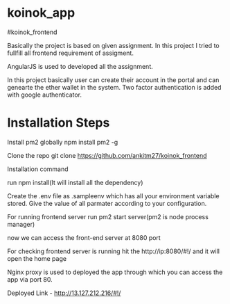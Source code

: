 # koinok_app
#koinok_frontend

Basically the project is based on given assignment. In this project I tried to fullfill all frontend requirement of assigment.

AngularJS is used to developed all the assignment.

In this project basically user can create their account in the portal and can genearte the ether wallet in the system. 
Two factor authentication is added with google authenticator. 

# Installation Steps

Install pm2 globally 
npm install pm2 -g

Clone the repo 
git clone https://github.com/ankitm27/koinok_frontend


Installation command

run npm install(It will install all the dependency) 

Create the .env file as .sampleenv which has all your environment variable stored. Give the value of all parmater 
according to your configuration.      

For running frontend server run pm2 start server(pm2 is node process manager)

now we can access the front-end server at 8080 port

For checking frontend server is running hit the http://ip:8080/#!/ and it will open the home page

Nginx proxy is used to deployed the app through which you can access the app via port 80. 

Deployed Link - http://13.127.212.216/#!/





